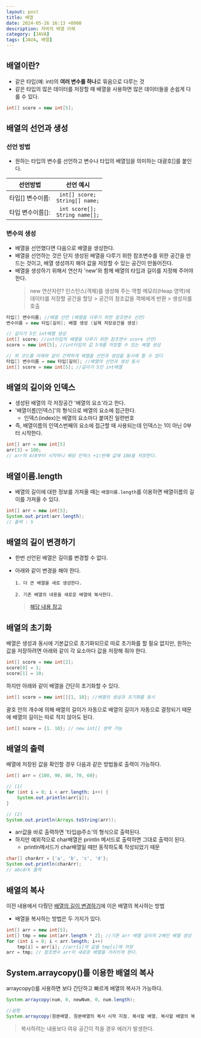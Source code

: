 ```yaml
---
layout: post
title: 배열
date: 2024-05-26 16:13 +0900
description: 자바의 배열 이해
category: [JAVA]
tags: [JAVA, 배열]
---
```


## 배열이란?

- 같은 타입(예: int)의 **여러 변수를 하나**로 묶음으로 다루는 것
- 같은 타입의 많은 데이터를 저장할 때 배열을 사용하면 많은 데이터들을 손쉽게 다룰 수 있다.

```java
int[] score = new int[5];
```

## 배열의 선언과 생성

### 선언 방법

- 원하는 타입의 변수를 선언하고 변수나 타입의 배열임을 의미하는 대괄호[]를 붙인다.

|     선언방법     |               선언 예시               |
| :--------------: | :-----------------------------------: |
| 타입[] 변수이름: | `int[] score;` <br/> `String[] name;` |
| 타입 변수이름[]: | `int score[];` <br/> `String name[];` |

### 변수의 생성

- 배열을 선언했다면 다음으로 배열을 생성한다.
- 배열을 선언하는 것은 단지 생성된 배열을 다루기 위한 참조변수를 위한 공간을 만드는 것이고, 배열 생성까지 해야 값을 저장할 수 있는 공간이 만들어진다.
- 배열을 생성하기 위해서 연산자 'new'와 함께 배열의 타입과 길이를 지정해 주어야 한다.
  > new 연산자란?
  > 인스턴스(객체)를 생성해 주는 역할
  > 메모리(Heap 영역)에 데이터를 저장할 공간을 할당 > 공간의 참조값을 객체에게 반환 > 생성자를 호출

```java
타입[] 변수이름; //배열 선언 (배열을 다루기 위한 참조변수 선언)
변수이름 = new 타입[길이]; 배열 생성 (실제 저장공간을 생성)
```

```java
// 길이가 5인 int배열 생성
int[] score; //int타입의 배열을 다루기 위한 참조변수 score 선언)
score = new int[5]; //int타입의 값 5개를 저장할 수 있는 배열 생성

// 위 코드를 아래와 같이 간략하게 배열을 선언과 생성을 동시에 할 수 있다
타입[] 변수이름 = new 타입[길이]; //배열의 선언과 생성 동시
int[] score = new int[5]; //길이가 5인 int배열
```

## 배열의 길이와 인덱스

- 생성된 배열의 각 저장공간 '배열의 요소'라고 한다.
- '배열이름[인덱스]'의 형식으로 배열의 요소에 접근한다.
  - 인덱스(index)는 배열의 요소마다 붙여진 일련번호
- 즉, 배열이름의 인덱스번째의 요소에 접근할 때 사용되는데 인덱스는 1이 아닌 0부터 시작한다.

```java
int[] arr = new int[5]
arr[3] = 100;
// arr의 4(0부터 시작하니 해당 인덱스 +1)번째 값에 100을 저장한다.
```

## 배열이름.length

- 배열의 길이에 대한 정보를 가져올 때는 `배열이름.length`를 이용하면 배열이름의 길이를 가져올 수 있다.

```java
int[] arr = new int[5];
System.out.print(arr.length);
// 출력 : 5
```

## 배열의 길이 변경하기

- 한번 선언된 배열은 길이를 변경할 수 없다.
- 아래와 같이 변경을 해야 한다.

  `1. 더 큰 배열을 새로 생성한다.`

  `2. 기존 배열의 내용을 새로운 배열에 복사한다.`

  > [해당 내용 참고](#배열의-복사)

## 배열의 초기화

배열은 생성과 동시에 기본값으로 초기화되므로 따로 초기화를 할 필요 없지만, 원하는 값을 저장하려면 아래와 같이 각 요소마다 값을 저장해 줘야 한다.

```java
int[] score = new int[2];
score[0] = 1;
score[1] = 10;
```

하지만 아래와 같이 배열을 간단히 초기화할 수 있다.

```java
int[] score = new int[]{1, 10}; //배열의 생성과 초기화를 동시
```

괄호 안의 개수에 의해 배열의 길이가 자동으로 배열의 길이가 자동으로 결정되기 때문에 배열의 길이는 따로 적지 않아도 된다.

```java
int[] score = {1. 10}; // new int[] 생략 가능
```

## 배열의 출력

배열에 저장된 값을 확인할 경우 다음과 같은 방법들로 출력이 가능하다.

```java
int[] arr = {100, 90, 80, 70, 60};

// (1)
for (int i = 0; i < arr.length; i++) {
    System.out.println(arr[i]);
}

// (2)
System.out.println(Arrays.toString(arr));
```

- arr값을 바로 출력하면 '타입@주소'의 형식으로 출력된다.
- 하지만 예외적으로 char배열은 println 메서드로 출력하면 그대로 출력이 된다.
  - println메서드가 char배열일 때만 동작하도록 작성되었기 때문

```java
char[] charArr = {'a', 'b', 'c', 'd'};
System.out.println(charArr);
// abcdrk 출력
```

## 배열의 복사

이전 내용에서 다뤘던 [배열의 길이 변경하기](#배열의-길이-변경하기)에 이은 배열의 복사하는 방법

- 배열을 복사하는 방법은 두 가지가 있다.

```java
int[] arr = new int[5];
int[] tmp = new int[arr.length * 2]; //기존 arr 배열 길이의 2배인 배열 생성
for (int i = 0; i < arr.length; i++)
    tmp[i] = arr[i]; //arr[i]의 값을 tmp[i]에 저장
arr = tmp; // 참조변수 arr이 새로운 배열을 가리키게 한다.
```

## System.arraycopy()를 이용한 배열의 복사

arraycopy()를 사용하면 보다 간단하고 빠르게 배열의 복사가 가능하다.

```java
System.arraycopy(num, 0, newNum, 0, num.length);

//설명
System.arraycopy(원본배열, 원본배열의 복사 시작 지점, 복사할 배열, 복사할 배열의 복사 시작 지점, 복사할 요소의 개수)
```

> 복사하려는 내용보다 여유 공간이 적을 경우 에러가 발생한다.
